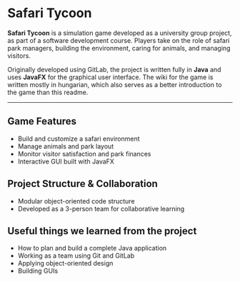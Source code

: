# Safari Tycoon

**Safari Tycoon** is a simulation game developed as a university group project, as part of a software development course.
Players take on the role of safari park managers, building the environment, caring for animals, and managing visitors.

Originally developed using GitLab, the project is written fully in **Java** and uses **JavaFX** for the graphical user interface.
The wiki for the game is written mostly in hungarian, which also serves as a better introduction to the game than this readme.

---

## Game Features

- Build and customize a safari environment  
- Manage animals and park layout  
- Monitor visitor satisfaction and park finances  
- Interactive GUI built with JavaFX  

## Project Structure & Collaboration

- Modular object-oriented code structure  
- Developed as a 3-person team for collaborative learning 

## Useful things we learned from the project

- How to plan and build a complete Java application
- Working as a team using Git and GitLab
- Applying object-oriented design
- Building GUIs

